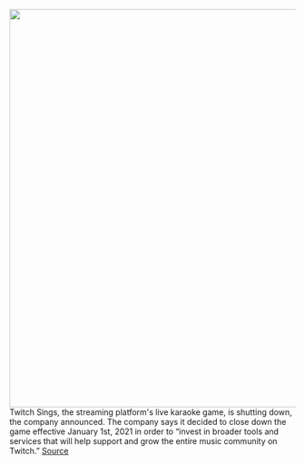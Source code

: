 <img src='https://cdn.vox-cdn.com/thumbor/ZHObDmOj04ZhKHGXvUAVQAuoTJ8=/0x0:1920x1080/1200x800/filters:focal(807x387:1113x693)/cdn.vox-cdn.com/uploads/chorus_image/image/67362215/pEHoutKU.0.jpeg' width='700px' /><br/>
Twitch Sings, the streaming platform's live karaoke game, is shutting down, the company announced. The company says it decided to close down the game effective January 1st, 2021 in order to “invest in broader tools and services that will help support and grow the entire music community on Twitch.”
<a href='https://www.theverge.com/2020/9/6/21424924/karaoke-game-twitch-sings-music'> Source <a/>